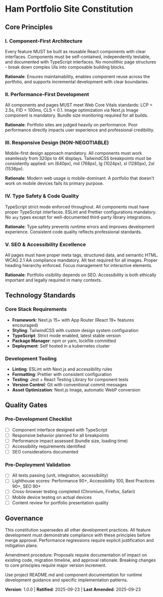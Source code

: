 <!--
Sync Impact Report - Constitution Update
Version change: New → 1.0.0
Modified principles: Initial creation for React 19/Next.js/TailwindCSS portfolio site
Added sections: All sections (initial creation)
Removed sections: None
Templates requiring updates: ✅ plan-template.md (validated), ✅ spec-template.md (validated), ✅ tasks-template.md (validated)
Follow-up TODOs: None
-->

# Ham Portfolio Site Constitution

## Core Principles

### I. Component-First Architecture
Every feature MUST be built as reusable React components with clear interfaces. Components must be self-contained, independently testable, and documented with TypeScript interfaces. No monolithic page structures - break down complex UIs into composable building blocks.

**Rationale**: Ensures maintainability, enables component reuse across the portfolio, and supports incremental development with clear boundaries.

### II. Performance-First Development
All components and pages MUST meet Web Core Vitals standards: LCP < 2.5s, FID < 100ms, CLS < 0.1. Image optimization via Next.js Image component is mandatory. Bundle size monitoring required for all builds.

**Rationale**: Portfolio sites are judged heavily on performance. Poor performance directly impacts user experience and professional credibility.

### III. Responsive Design (NON-NEGOTIABLE)
Mobile-first design approach mandatory. All components must work seamlessly from 320px to 4K displays. TailwindCSS breakpoints must be consistently applied: sm (640px), md (768px), lg (1024px), xl (1280px), 2xl (1536px).

**Rationale**: Modern web usage is mobile-dominant. A portfolio that doesn't work on mobile devices fails its primary purpose.

### IV. Type Safety & Code Quality
TypeScript strict mode enforced throughout. All components must have proper TypeScript interfaces. ESLint and Prettier configurations mandatory. No `any` types except for well-documented third-party library integrations.

**Rationale**: Type safety prevents runtime errors and improves development experience. Consistent code quality reflects professional standards.

### V. SEO & Accessibility Excellence
All pages must have proper meta tags, structured data, and semantic HTML. WCAG 2.1 AA compliance mandatory. Alt text required for all images. Proper heading hierarchy enforced. Focus management for interactive elements.

**Rationale**: Portfolio visibility depends on SEO. Accessibility is both ethically important and legally required in many contexts.

## Technology Standards

### Core Stack Requirements
- **Framework**: Next.js 15+ with App Router (React 19+ features encouraged)
- **Styling**: TailwindCSS with custom design system configuration
- **TypeScript**: Strict mode enabled, latest stable version
- **Package Manager**: npm or yarn, lockfile committed
- **Deployment**: Self hosted in a kubernetes cluster

### Development Tooling
- **Linting**: ESLint with Next.js and accessibility rules
- **Formatting**: Prettier with consistent configuration
- **Testing**: Jest + React Testing Library for component tests
- **Version Control**: Git with conventional commit messages
- **Asset Optimization**: Next.js Image, automatic WebP conversion

## Quality Gates

### Pre-Development Checklist
- [ ] Component interface designed with TypeScript
- [ ] Responsive behavior planned for all breakpoints
- [ ] Performance impact assessed (bundle size, loading time)
- [ ] Accessibility requirements identified
- [ ] SEO considerations documented

### Pre-Deployment Validation
- [ ] All tests passing (unit, integration, accessibility)
- [ ] Lighthouse scores: Performance 90+, Accessibility 100, Best Practices 90+, SEO 90+
- [ ] Cross-browser testing completed (Chromium, Firefox, Safari)
- [ ] Mobile device testing on actual devices
- [ ] Content review for portfolio presentation quality

## Governance

This constitution supersedes all other development practices. All feature development must demonstrate compliance with these principles before merge approval. Performance regressions require explicit justification and mitigation plans.

Amendment procedure: Proposals require documentation of impact on existing code, migration timeline, and approval rationale. Breaking changes to core principles require major version increment.

Use project README.md and component documentation for runtime development guidance and specific implementation patterns.

**Version**: 1.0.0 | **Ratified**: 2025-09-23 | **Last Amended**: 2025-09-23